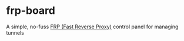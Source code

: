 # frp-board

A simple, no-fuss [FRP (Fast Reverse Proxy)](https://github.com/fatedier/frp) control panel for managing tunnels
